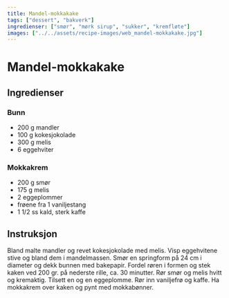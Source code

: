 ```yaml
---
title: Mandel-mokkakake
tags: ["dessert", "bakverk"]
ingredienser: ["smør", "mørk sirup", "sukker", "kremfløte"]
images: ["../../assets/recipe-images/web_mandel-mokkakake.jpg"]
---
```


# Mandel-mokkakake

## Ingredienser

### Bunn

- 200 g mandler
- 100 g kokesjokolade
- 300 g melis
- 6 eggehviter

### Mokkakrem

- 200 g smør
- 175 g melis
- 2 eggeplommer
- frøene fra 1 vaniljestang
- 1 1/2 ss kald, sterk kaffe

## Instruksjon

Bland malte mandler og revet kokesjokolade med melis. Visp eggehvitene stive og bland dem i mandelmassen. Smør en springform på 24 cm i diameter og dekk bunnen med bakepapir. Fordel røren i formen og stek kaken ved 200 gr. på nederste rille, ca. 30 minutter. Rør smør og melis hvitt og kremaktig. Tilsett en og en eggeplomme. Rør inn vaniljefrø og kaffe. Ha mokkakrem over kaken og pynt med mokkabønner.
